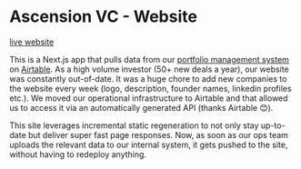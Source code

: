 # Ascension VC - Website
[live website](https://ascension.vc)

This is a Next.js app that pulls data from our [portfolio management system](https://www.youtube.com/watch?v=Is60Iji0tZw) on [Airtable](https://www.airtable.com/). As a high volume investor (50+ new deals a year), our website was constantly out-of-date. It was a huge chore to add new companies to the website every week (logo, description, founder names, linkedin profiles etc.). We moved our operational infrastructure to Airtable and that allowed us to access it via an automatically generated API (thanks Airtable 😊).


This site leverages incremental static regeneration to not only stay up-to-date but deliver super fast page responses. Now, as soon as our ops team uploads the relevant data to our internal system, it gets pushed to the site, without having to redeploy anything.